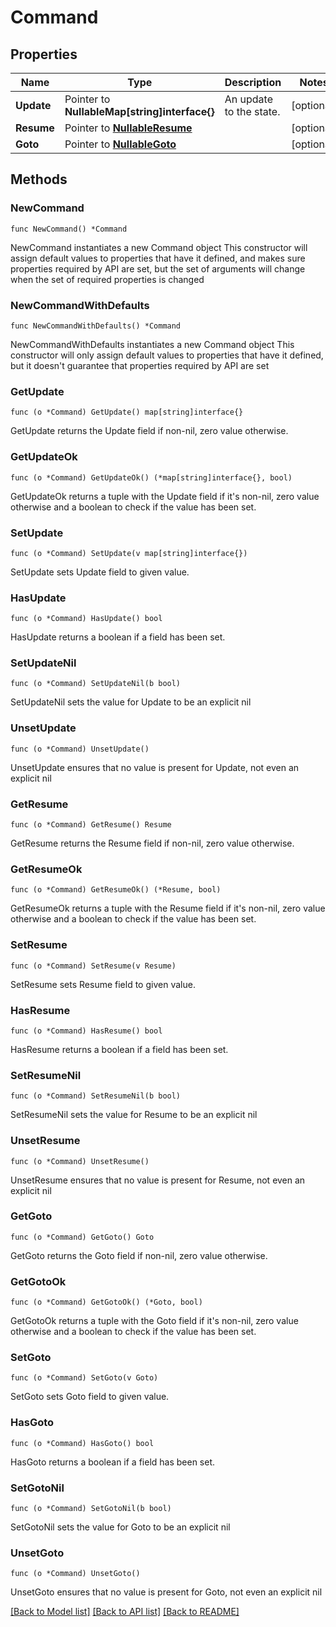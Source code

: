 # Command

## Properties

Name | Type | Description | Notes
------------ | ------------- | ------------- | -------------
**Update** | Pointer to **NullableMap[string]interface{}** | An update to the state. | [optional] 
**Resume** | Pointer to [**NullableResume**](Resume.md) |  | [optional] 
**Goto** | Pointer to [**NullableGoto**](Goto.md) |  | [optional] 

## Methods

### NewCommand

`func NewCommand() *Command`

NewCommand instantiates a new Command object
This constructor will assign default values to properties that have it defined,
and makes sure properties required by API are set, but the set of arguments
will change when the set of required properties is changed

### NewCommandWithDefaults

`func NewCommandWithDefaults() *Command`

NewCommandWithDefaults instantiates a new Command object
This constructor will only assign default values to properties that have it defined,
but it doesn't guarantee that properties required by API are set

### GetUpdate

`func (o *Command) GetUpdate() map[string]interface{}`

GetUpdate returns the Update field if non-nil, zero value otherwise.

### GetUpdateOk

`func (o *Command) GetUpdateOk() (*map[string]interface{}, bool)`

GetUpdateOk returns a tuple with the Update field if it's non-nil, zero value otherwise
and a boolean to check if the value has been set.

### SetUpdate

`func (o *Command) SetUpdate(v map[string]interface{})`

SetUpdate sets Update field to given value.

### HasUpdate

`func (o *Command) HasUpdate() bool`

HasUpdate returns a boolean if a field has been set.

### SetUpdateNil

`func (o *Command) SetUpdateNil(b bool)`

 SetUpdateNil sets the value for Update to be an explicit nil

### UnsetUpdate
`func (o *Command) UnsetUpdate()`

UnsetUpdate ensures that no value is present for Update, not even an explicit nil
### GetResume

`func (o *Command) GetResume() Resume`

GetResume returns the Resume field if non-nil, zero value otherwise.

### GetResumeOk

`func (o *Command) GetResumeOk() (*Resume, bool)`

GetResumeOk returns a tuple with the Resume field if it's non-nil, zero value otherwise
and a boolean to check if the value has been set.

### SetResume

`func (o *Command) SetResume(v Resume)`

SetResume sets Resume field to given value.

### HasResume

`func (o *Command) HasResume() bool`

HasResume returns a boolean if a field has been set.

### SetResumeNil

`func (o *Command) SetResumeNil(b bool)`

 SetResumeNil sets the value for Resume to be an explicit nil

### UnsetResume
`func (o *Command) UnsetResume()`

UnsetResume ensures that no value is present for Resume, not even an explicit nil
### GetGoto

`func (o *Command) GetGoto() Goto`

GetGoto returns the Goto field if non-nil, zero value otherwise.

### GetGotoOk

`func (o *Command) GetGotoOk() (*Goto, bool)`

GetGotoOk returns a tuple with the Goto field if it's non-nil, zero value otherwise
and a boolean to check if the value has been set.

### SetGoto

`func (o *Command) SetGoto(v Goto)`

SetGoto sets Goto field to given value.

### HasGoto

`func (o *Command) HasGoto() bool`

HasGoto returns a boolean if a field has been set.

### SetGotoNil

`func (o *Command) SetGotoNil(b bool)`

 SetGotoNil sets the value for Goto to be an explicit nil

### UnsetGoto
`func (o *Command) UnsetGoto()`

UnsetGoto ensures that no value is present for Goto, not even an explicit nil

[[Back to Model list]](../README.md#documentation-for-models) [[Back to API list]](../README.md#documentation-for-api-endpoints) [[Back to README]](../README.md)


